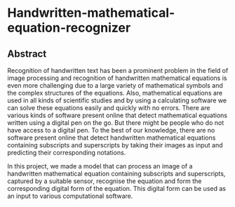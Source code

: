 # Handwritten-mathematical-equation-recognizer

## Abstract
Recognition of handwritten text has been a prominent problem in the field
of image processing and recognition of handwritten mathematical equations is
even more challenging due to a large variety of mathematical symbols and the
complex structures of the equations. Also, mathematical equations are used in
all kinds of scientific studies and by using a calculating software we can solve
these equations easily and quickly with no errors. There are various kinds of
software present online that detect mathematical equations written using a digital 
pen on the go. But there might be people who do not have access to a
digital pen. To the best of our knowledge, there are no software present online
that detect handwritten mathematical equations containing subscripts and 
superscripts by taking their images as input and predicting their corresponding
notations.

In this project, we made a model that can process an image of a handwritten 
mathematical equation containing subscripts and superscripts, captured by
a suitable sensor, recognise the equation and form the corresponding digital
form of the equation. This digital form can be used as an input to various
computational software.
